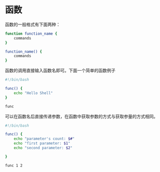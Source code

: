 # 函数

函数的一般格式有下面两种：

```sh
function function_name {
    commands
}

function_name() {
    commands
}
```

函数的调用直接输入函数名即可。下面一个简单的函数例子

```sh
#!/bin/bash

func() {
    echo "Hello Shell"
}

func
```

可以在函数名后直接传递参数，在函数中获取参数的方式与获取参量的方式相同。

```sh
#!/bin/bash

func() {
    echo "parameter's count: $#"
    echo "first parameter: $1"
    echo "second parameter: $2"

}

func 1 2
```
